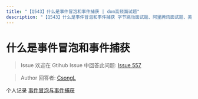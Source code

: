 ```yaml
---
title: "【Q543】什么是事件冒泡和事件捕获 | dom高频面试题"
description: "【Q543】什么是事件冒泡和事件捕获 字节跳动面试题、阿里腾讯面试题、美团小米面试题。"
---
```


# 什么是事件冒泡和事件捕获

> Issue
> 欢迎在 Gtihub Issue 中回答此问题: [Issue 557](https://github.com/shfshanyue/Daily-Question/issues/557)

> Author
> 回答者: [CsongL](https://github.com/CsongL)

个人记录
[事件冒泡与事件捕获](https://github.com/CsongL/javaScript-learning/blob/main/interviewJs/BrowserDom/%E4%BA%8B%E4%BB%B6%E5%86%92%E6%B3%A1%E4%BA%8B%E4%BB%B6%E6%8D%95%E8%8E%B7%E4%BA%8B%E4%BB%B6%E5%A7%94%E6%89%98.md)
